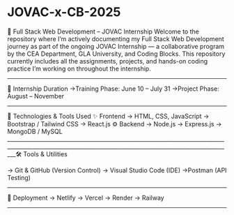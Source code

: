 # JOVAC-x-CB-2025
🚀 Full Stack Web Development – JOVAC Internship
Welcome to the repository where I’m actively documenting my Full Stack Web Development journey as part of the ongoing JOVAC Internship — a collaborative program by the CEA Department, GLA University, and Coding Blocks.
This repository currently includes all the assignments, projects, and hands-on coding practice I’m working on throughout the internship.
_________________________________________________________________________________________________________________________________________________________________

📅 Internship Duration
->Training Phase: June 10 – July 31
->Project Phase: August – November
_________________________________________________________________________________________________________________________________________________________________

🧰 Technologies & Tools Used
✨ Frontend
   -> HTML, CSS, JavaScript
   -> Bootstrap / Tailwind CSS
   -> React.js
⚙️ Backend
   -> Node.js
   -> Express.js
   -> MongoDB / MySQL
_______________________________________________________________________________________________________________________________________________________________🛠 Tools & Utilities

 -> Git & GitHub (Version Control)
 -> Visual Studio Code (IDE)
 ->Postman (API Testing)
_________________________________________________________________________________________________________________________________________________________________

🚀 Deployment
  -> Netlify
  -> Vercel
  -> Render
  -> Railway

  _______________________________________________________________________________________________________________________________________________________________

